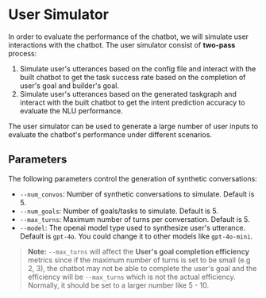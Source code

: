 # User Simulator

In order to evaluate the performance of the chatbot, we will simulate user interactions with the chatbot. The user simulator consist of **two-pass** process:

1. Simulate user's utterances based on the config file and interact with the built chatbot to get the task success rate based on the completion of user's goal and builder's goal.
2. Simulate user's utterances based on the generated taskgraph and interact with the built chatbot to get the intent prediction accuracy to evaluate the NLU performance.

The user simulator can be used to generate a large number of user inputs to evaluate the chatbot's performance under different scenarios.

## Parameters

The following parameters control the generation of synthetic conversations:

* `--num_convos`: Number of synthetic conversations to simulate. Default is 5.
* `--num_goals`: Number of goals/tasks to simulate. Default is 5.
* `--max_turns`: Maximum number of turns per conversation. Default is 5.
* `--model`: The openai model type used to synthesize user's utterance. Default is `gpt-4o`. You could change it to other models like `gpt-4o-mini`.

> **Note:** `--max_turns` will affect the **User's goal completion efficiency** metrics since if the maximum number of turns is set to be small (e.g 2, 3), the chatbot may not be able to complete the user's goal and the efficiency will be `--max_turns` which is not the actual efficiency. Normally, it should be set to a larger number like 5 - 10.
